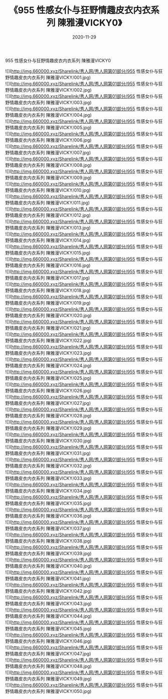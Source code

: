 ﻿---
layout: post
title:  《955 性感女仆与狂野情趣皮衣内衣系列 陳雅漫VICKY0》
date:   2020-11-29
img: http://img.660000.xyz/Sharelink/秀人网/秀人网第01部分/955 性感女仆与狂野情趣皮衣内衣系列 陳雅漫VICKY0/000.jpg
categories: [美女, 清纯, 唯美]
---

955 性感女仆与狂野情趣皮衣内衣系列 陳雅漫VICKY0

  ![](http://img.660000.xyz/Sharelink/秀人网/秀人网第01部分/955 性感女仆与狂野情趣皮衣内衣系列 陳雅漫VICKY/001.jpg) <br> ![](http://img.660000.xyz/Sharelink/秀人网/秀人网第01部分/955 性感女仆与狂野情趣皮衣内衣系列 陳雅漫VICKY/002.jpg) <br> ![](http://img.660000.xyz/Sharelink/秀人网/秀人网第01部分/955 性感女仆与狂野情趣皮衣内衣系列 陳雅漫VICKY/003.jpg) <br> ![](http://img.660000.xyz/Sharelink/秀人网/秀人网第01部分/955 性感女仆与狂野情趣皮衣内衣系列 陳雅漫VICKY/004.jpg) <br> ![](http://img.660000.xyz/Sharelink/秀人网/秀人网第01部分/955 性感女仆与狂野情趣皮衣内衣系列 陳雅漫VICKY/005.jpg) <br> ![](http://img.660000.xyz/Sharelink/秀人网/秀人网第01部分/955 性感女仆与狂野情趣皮衣内衣系列 陳雅漫VICKY/006.jpg) <br> ![](http://img.660000.xyz/Sharelink/秀人网/秀人网第01部分/955 性感女仆与狂野情趣皮衣内衣系列 陳雅漫VICKY/007.jpg) <br> ![](http://img.660000.xyz/Sharelink/秀人网/秀人网第01部分/955 性感女仆与狂野情趣皮衣内衣系列 陳雅漫VICKY/008.jpg) <br> ![](http://img.660000.xyz/Sharelink/秀人网/秀人网第01部分/955 性感女仆与狂野情趣皮衣内衣系列 陳雅漫VICKY/009.jpg) <br> ![](http://img.660000.xyz/Sharelink/秀人网/秀人网第01部分/955 性感女仆与狂野情趣皮衣内衣系列 陳雅漫VICKY/010.jpg) <br> ![](http://img.660000.xyz/Sharelink/秀人网/秀人网第01部分/955 性感女仆与狂野情趣皮衣内衣系列 陳雅漫VICKY/011.jpg) <br> ![](http://img.660000.xyz/Sharelink/秀人网/秀人网第01部分/955 性感女仆与狂野情趣皮衣内衣系列 陳雅漫VICKY/012.jpg) <br> ![](http://img.660000.xyz/Sharelink/秀人网/秀人网第01部分/955 性感女仆与狂野情趣皮衣内衣系列 陳雅漫VICKY/013.jpg) <br> ![](http://img.660000.xyz/Sharelink/秀人网/秀人网第01部分/955 性感女仆与狂野情趣皮衣内衣系列 陳雅漫VICKY/014.jpg) <br> ![](http://img.660000.xyz/Sharelink/秀人网/秀人网第01部分/955 性感女仆与狂野情趣皮衣内衣系列 陳雅漫VICKY/015.jpg) <br> ![](http://img.660000.xyz/Sharelink/秀人网/秀人网第01部分/955 性感女仆与狂野情趣皮衣内衣系列 陳雅漫VICKY/016.jpg) <br> ![](http://img.660000.xyz/Sharelink/秀人网/秀人网第01部分/955 性感女仆与狂野情趣皮衣内衣系列 陳雅漫VICKY/017.jpg) <br> ![](http://img.660000.xyz/Sharelink/秀人网/秀人网第01部分/955 性感女仆与狂野情趣皮衣内衣系列 陳雅漫VICKY/018.jpg) <br> ![](http://img.660000.xyz/Sharelink/秀人网/秀人网第01部分/955 性感女仆与狂野情趣皮衣内衣系列 陳雅漫VICKY/019.jpg) <br> ![](http://img.660000.xyz/Sharelink/秀人网/秀人网第01部分/955 性感女仆与狂野情趣皮衣内衣系列 陳雅漫VICKY/020.jpg) <br> ![](http://img.660000.xyz/Sharelink/秀人网/秀人网第01部分/955 性感女仆与狂野情趣皮衣内衣系列 陳雅漫VICKY/021.jpg) <br> ![](http://img.660000.xyz/Sharelink/秀人网/秀人网第01部分/955 性感女仆与狂野情趣皮衣内衣系列 陳雅漫VICKY/022.jpg) <br> ![](http://img.660000.xyz/Sharelink/秀人网/秀人网第01部分/955 性感女仆与狂野情趣皮衣内衣系列 陳雅漫VICKY/023.jpg) <br> ![](http://img.660000.xyz/Sharelink/秀人网/秀人网第01部分/955 性感女仆与狂野情趣皮衣内衣系列 陳雅漫VICKY/024.jpg) <br> ![](http://img.660000.xyz/Sharelink/秀人网/秀人网第01部分/955 性感女仆与狂野情趣皮衣内衣系列 陳雅漫VICKY/025.jpg) <br> ![](http://img.660000.xyz/Sharelink/秀人网/秀人网第01部分/955 性感女仆与狂野情趣皮衣内衣系列 陳雅漫VICKY/026.jpg) <br> ![](http://img.660000.xyz/Sharelink/秀人网/秀人网第01部分/955 性感女仆与狂野情趣皮衣内衣系列 陳雅漫VICKY/027.jpg) <br> ![](http://img.660000.xyz/Sharelink/秀人网/秀人网第01部分/955 性感女仆与狂野情趣皮衣内衣系列 陳雅漫VICKY/028.jpg) <br> ![](http://img.660000.xyz/Sharelink/秀人网/秀人网第01部分/955 性感女仆与狂野情趣皮衣内衣系列 陳雅漫VICKY/029.jpg) <br> ![](http://img.660000.xyz/Sharelink/秀人网/秀人网第01部分/955 性感女仆与狂野情趣皮衣内衣系列 陳雅漫VICKY/030.jpg) <br> ![](http://img.660000.xyz/Sharelink/秀人网/秀人网第01部分/955 性感女仆与狂野情趣皮衣内衣系列 陳雅漫VICKY/031.jpg) <br> ![](http://img.660000.xyz/Sharelink/秀人网/秀人网第01部分/955 性感女仆与狂野情趣皮衣内衣系列 陳雅漫VICKY/032.jpg) <br> ![](http://img.660000.xyz/Sharelink/秀人网/秀人网第01部分/955 性感女仆与狂野情趣皮衣内衣系列 陳雅漫VICKY/033.jpg) <br> ![](http://img.660000.xyz/Sharelink/秀人网/秀人网第01部分/955 性感女仆与狂野情趣皮衣内衣系列 陳雅漫VICKY/034.jpg) <br> ![](http://img.660000.xyz/Sharelink/秀人网/秀人网第01部分/955 性感女仆与狂野情趣皮衣内衣系列 陳雅漫VICKY/035.jpg) <br> ![](http://img.660000.xyz/Sharelink/秀人网/秀人网第01部分/955 性感女仆与狂野情趣皮衣内衣系列 陳雅漫VICKY/036.jpg) <br> ![](http://img.660000.xyz/Sharelink/秀人网/秀人网第01部分/955 性感女仆与狂野情趣皮衣内衣系列 陳雅漫VICKY/037.jpg) <br> ![](http://img.660000.xyz/Sharelink/秀人网/秀人网第01部分/955 性感女仆与狂野情趣皮衣内衣系列 陳雅漫VICKY/038.jpg) <br> ![](http://img.660000.xyz/Sharelink/秀人网/秀人网第01部分/955 性感女仆与狂野情趣皮衣内衣系列 陳雅漫VICKY/039.jpg) <br> ![](http://img.660000.xyz/Sharelink/秀人网/秀人网第01部分/955 性感女仆与狂野情趣皮衣内衣系列 陳雅漫VICKY/040.jpg) <br> ![](http://img.660000.xyz/Sharelink/秀人网/秀人网第01部分/955 性感女仆与狂野情趣皮衣内衣系列 陳雅漫VICKY/041.jpg) <br> ![](http://img.660000.xyz/Sharelink/秀人网/秀人网第01部分/955 性感女仆与狂野情趣皮衣内衣系列 陳雅漫VICKY/042.jpg) <br> ![](http://img.660000.xyz/Sharelink/秀人网/秀人网第01部分/955 性感女仆与狂野情趣皮衣内衣系列 陳雅漫VICKY/043.jpg) <br> ![](http://img.660000.xyz/Sharelink/秀人网/秀人网第01部分/955 性感女仆与狂野情趣皮衣内衣系列 陳雅漫VICKY/044.jpg) <br> ![](http://img.660000.xyz/Sharelink/秀人网/秀人网第01部分/955 性感女仆与狂野情趣皮衣内衣系列 陳雅漫VICKY/045.jpg) <br> ![](http://img.660000.xyz/Sharelink/秀人网/秀人网第01部分/955 性感女仆与狂野情趣皮衣内衣系列 陳雅漫VICKY/046.jpg) <br> ![](http://img.660000.xyz/Sharelink/秀人网/秀人网第01部分/955 性感女仆与狂野情趣皮衣内衣系列 陳雅漫VICKY/047.jpg) <br> ![](http://img.660000.xyz/Sharelink/秀人网/秀人网第01部分/955 性感女仆与狂野情趣皮衣内衣系列 陳雅漫VICKY/048.jpg) <br> ![](http://img.660000.xyz/Sharelink/秀人网/秀人网第01部分/955 性感女仆与狂野情趣皮衣内衣系列 陳雅漫VICKY/049.jpg) <br> ![](http://img.660000.xyz/Sharelink/秀人网/秀人网第01部分/955 性感女仆与狂野情趣皮衣内衣系列 陳雅漫VICKY/050.jpg) <br>